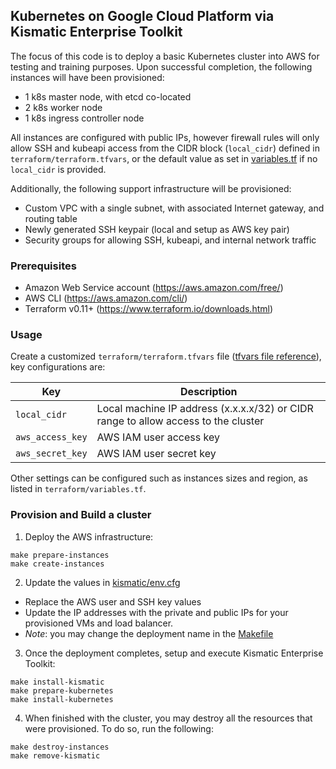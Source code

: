 ## Kubernetes on Google Cloud Platform via Kismatic Enterprise Toolkit
The focus of this code is to deploy a basic Kubernetes cluster into AWS for testing and training purposes.
Upon successful completion, the following instances will have been provisioned:
  * 1 k8s master node, with etcd co-located
  * 2 k8s worker node
  * 1 k8s ingress controller node

All instances are configured with public IPs, however firewall rules will only allow SSH and kubeapi access from the CIDR block (`local_cidr`) defined in `terraform/terraform.tfvars`, or the default value as set in [variables.tf](terraform/variables.tf) if no `local_cidr` is provided.

Additionally, the following support infrastructure will be provisioned:
  * Custom VPC with a single subnet, with associated Internet gateway, and routing table
  * Newly generated SSH keypair (local and setup as AWS key pair)
  * Security groups for allowing SSH, kubeapi, and internal network traffic

### Prerequisites
* Amazon Web Service account (https://aws.amazon.com/free/)
* AWS CLI (https://aws.amazon.com/cli/)
* Terraform v0.11+ (https://www.terraform.io/downloads.html)

### Usage
Create a customized `terraform/terraform.tfvars` file ([tfvars file reference](https://www.terraform.io/intro/getting-started/variables.html#from-a-file)), key configurations are:

| Key              | Description       |
| ---------------- | ----------------- |
| `local_cidr`     | Local machine IP address (x.x.x.x/32) or CIDR range to allow access to the cluster |
| `aws_access_key` | AWS IAM user access key |
| `aws_secret_key` | AWS IAM user secret key |

Other settings can be configured such as instances sizes and region, as listed in `terraform/variables.tf`.

### Provision and Build a cluster
1. Deploy the AWS infrastructure:
  ```
  make prepare-instances
  make create-instances
  ```

2. Update the values in [kismatic/env.cfg](kismatic/env.cfg)
  * Replace the AWS user and SSH key values
  * Update the IP addresses with the private and public IPs for your provisioned VMs and load balancer.
  * _Note_: you may change the deployment name in the [Makefile](Makefile)

3. Once the deployment completes, setup and execute Kismatic Enterprise Toolkit:
  ```
  make install-kismatic
  make prepare-kubernetes
  make install-kubernetes
  ```

4. When finished with the cluster, you may destroy all the resources that were provisioned. To do so, run the following:
  ```
  make destroy-instances
  make remove-kismatic
  ```
